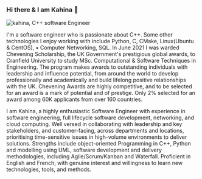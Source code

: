 ### Hi there & I am Kahina 👋

<!--
**kahina227/kahina227** is a ✨ _special_ ✨ repository because its `README.md` (this file) appears on your GitHub profile.
-->

<img src="https://raw.githubusercontent.com/kahina227/kahina227/master/gh-header-image-cropped.png" alt="kahina, C++ software Engineer">



I'm a software engineer who is passionate about C++. Some other technologies I enjoy working with include Python, C, CMake, Linux(Ubuntu & CentOS), •	Computer Networking, SQL. 
In June 2021 I was warded Chevening Scholarship, the UK Government's prestigious global awards, to Cranfield University to study MSc. Computational & Software Techniques in Engineering. The program makes awards to outstanding individuals with leadership and influence potential, from around the world to develop professionally and academically and build lifelong positive relationships with the UK.
Chevening Awards are highly competitive, and to be selected for an award is a mark of potential and of prestige. Only 2% selected for an award among 60K applicants from over 160 countries.



I am Kahina, a highly enthusiastic Software Engineer with experience in software engineering, full lifecycle software development, networking, and cloud computing. Well versed in collaborating with leadership and key stakeholders, and customer-facing, across departments and locations, prioritising time-sensitive issues in high-volume environments to deliver solutions. Strengths include object-oriented Programming in C++, Python and modelling using UML, software development and delivery methodologies, including Agile/Scrum/Kanban and Waterfall. Proficient in English and French, with genuine interest and willingness to learn new technologies, tools, and methods.







